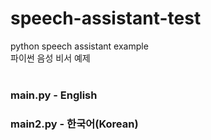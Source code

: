 # speech-assistant-test
python speech assistant example  
파이썬 음성 비서 예제  
<br>
### main.py - English  
### main2.py - 한국어(Korean)  
